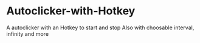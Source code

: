 # Autoclicker-with-Hotkey
A autoclicker with an Hotkey to start and stop
Also with choosable interval, infinity and more
